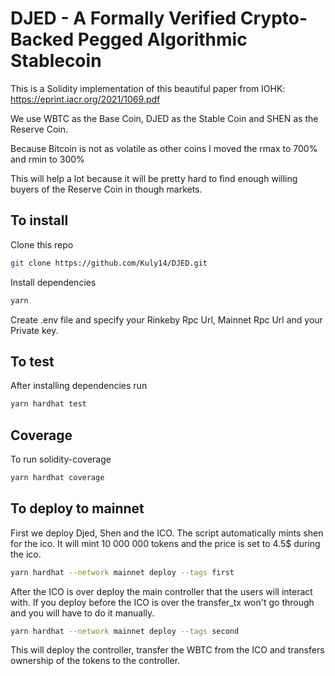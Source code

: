 # DJED - A Formally Verified Crypto-Backed Pegged Algorithmic Stablecoin

This is a Solidity implementation of this beautiful paper from IOHK: https://eprint.iacr.org/2021/1069.pdf

We use WBTC as the Base Coin, DJED as the Stable Coin and SHEN as the Reserve Coin.

Because Bitcoin is not as volatile as other coins I moved the rmax to 700% and rmin to 300%

This will help a lot because it will be pretty hard to find enough willing buyers of the Reserve Coin in though markets.


## To install

Clone this repo
```bash
git clone https://github.com/Kuly14/DJED.git
```

Install dependencies

```bash
yarn
```

Create .env file and specify your Rinkeby Rpc Url, Mainnet Rpc Url and your Private key.

## To test

After installing dependencies run

```bash
yarn hardhat test
```

## Coverage

To run solidity-coverage

```bash
yarn hardhat coverage
```


## To deploy to mainnet

First we deploy Djed, Shen and the ICO. The script automatically mints shen for the ico. It will mint 10 000 000 tokens and the price is set to 4.5$ during the ico.

```bash 
yarn hardhat --network mainnet deploy --tags first
```

After the ICO is over deploy the main controller that the users will interact with. If you deploy before the ICO is over the transfer_tx won't go through and you will have to do it manually.

```bash
yarn hardhat --network mainnet deploy --tags second
```

This will deploy the controller, transfer the WBTC from the ICO and transfers ownership of the tokens to the controller.

